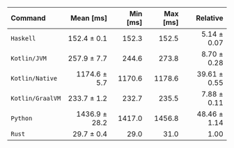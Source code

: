 | Command | Mean [ms] | Min [ms] | Max [ms] | Relative |
|:---|---:|---:|---:|---:|
| `Haskell` | 152.4 ± 0.1 | 152.3 | 152.5 | 5.14 ± 0.07 |
| `Kotlin/JVM` | 257.9 ± 7.7 | 244.6 | 273.8 | 8.70 ± 0.28 |
| `Kotlin/Native` | 1174.6 ± 5.7 | 1170.6 | 1178.6 | 39.61 ± 0.55 |
| `Kotlin/GraalVM` | 233.7 ± 1.2 | 232.7 | 235.5 | 7.88 ± 0.11 |
| `Python` | 1436.9 ± 28.2 | 1417.0 | 1456.8 | 48.46 ± 1.14 |
| `Rust` | 29.7 ± 0.4 | 29.0 | 31.0 | 1.00 |
